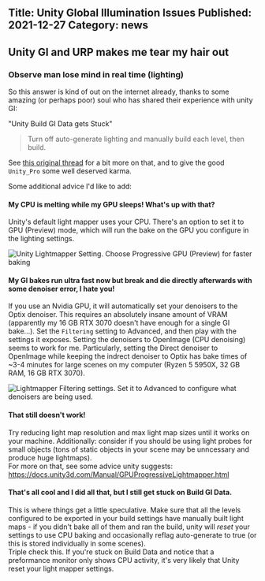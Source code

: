 ﻿Title: Unity Global Illumination Issues
Published: 2021-12-27
Category: news
---
## Unity GI and URP makes me tear my hair out
### Observe man lose mind in real time (lighting)
So this answer is kind of out on the internet already, thanks to some amazing (or perhaps poor) soul who has shared their experience with unity GI:

"Unity Build GI Data gets Stuck"
> Turn off auto-generate lighting and manually build each level, then build.

See [this original thread](https://www.reddit.com/r/unity/comments/i1xhz5/unity_gets_stuck_on_build_gi_data_can_i_have_some/) for a bit more on that, and to give the good `Unity_Pro` some well deserved karma.

Some additional advice I'd like to add:

#### My CPU is melting while my GPU sleeps!  What's up with that?
Unity's default light mapper uses your CPU.  There's an option to set it to GPU (Preview) mode, which will run the bake on the GPU you configure in the lighting settings.

![Unity Lightmapper Setting.  Choose Progressive GPU (Preview) for faster baking](/assets/img/blog/unitylightmapper1/lightmapper_gpu.png)

#### My GI bakes run ultra fast now but break and die directly afterwards with some denoiser error, I hate you!
If you use an Nvidia GPU, it will automatically set your denoisers to the Optix denoiser.  This requires an absolutely insane amount of VRAM (apparently my 16 GB RTX 3070 doesn't have enough for a single GI bake...). 
Set the `Filtering` setting to Advanced, and then play with the settings it exposes.   Setting the denoisers to OpenImage (CPU denoising) seems to work for me.  Particularly, setting the Direct denoiser to OpenImage while keeping the indrect denoiser to Optix has bake times of ~3-4 minutes for large scenes on my computer (Ryzen 5 5950X, 32 GB RAM, 16 GB RTX 3070).

![Lightmapper Filtering settings.  Set it to Advanced to configure what denoisers are being used.](/assets/img/blog/unitylightmapper1/lightmapper_filtering.png)

#### That still doesn't work!
Try reducing light map resolution and max light map sizes until it works on your machine.  Additionally: consider if you should be using light probes for small objects (tons of static objects in your scene may be unncessary and produce huge lightmaps).  
For more on that, see some advice unity suggests: https://docs.unity3d.com/Manual/GPUProgressiveLightmapper.html

#### That's all cool and I did all that, but I still get stuck on Build GI Data.  
This is where things get a little speculative.  Make sure that all the levels configured to be exported in your build settings have manually built light maps - if you didn't bake all of them and ran the build, unity will _reset_ your settings to use CPU baking and occasionally reflag auto-generate to true (or this is stored individually in some scenes).  
Triple check this.  If you're stuck on Build Data and notice that a preformance monitor only shows CPU activity, it's very likely that Unity reset your light mapper settings.